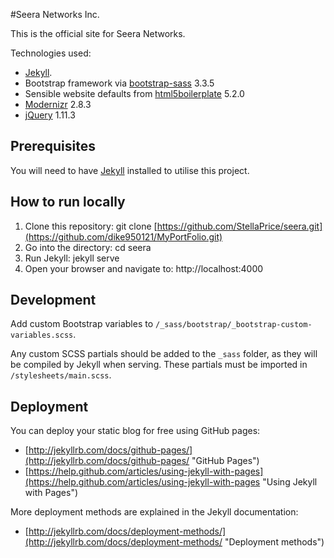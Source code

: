 #Seera Networks Inc.

This is the official site for Seera Networks.

Technologies used:

* [Jekyll](http://jekyllrb.com/ "Jekyll").
* Bootstrap framework via [bootstrap-sass](https://github.com/twbs/bootstrap-sass/ "Twitter Bootstrap") 3.3.5
* Sensible website defaults from [html5boilerplate](https://html5boilerplate.com/ "HTML5 Boilerplate") 5.2.0
* [Modernizr](http://modernizr.com/ "Modernizr") 2.8.3
* [jQuery](https://jquery.com/ "jQuery") 1.11.3

## Prerequisites

You will need to have [Jekyll](http://jekyllrb.com/ "Jekyll") installed to utilise this project.

## How to run locally

1. Clone this repository: git clone [https://github.com/StellaPrice/seera.git](https://github.com/dike950121/MyPortFolio.git)
2. Go into the directory: cd seera
3. Run Jekyll: jekyll serve
4. Open your browser and navigate to: http://localhost:4000

## Development

Add custom Bootstrap variables to `/_sass/bootstrap/_bootstrap-custom-variables.scss`.

Any custom SCSS partials should be added to the `_sass` folder, as they will be compiled by Jekyll when serving. These partials must be imported in `/stylesheets/main.scss`.

## Deployment

You can deploy your static blog for free using GitHub pages:

* [http://jekyllrb.com/docs/github-pages/](http://jekyllrb.com/docs/github-pages/ "GitHub Pages")
* [https://help.github.com/articles/using-jekyll-with-pages](https://help.github.com/articles/using-jekyll-with-pages "Using Jekyll with Pages")

More deployment methods are explained in the Jekyll documentation:

* [http://jekyllrb.com/docs/deployment-methods/](http://jekyllrb.com/docs/deployment-methods/ "Deployment methods")
